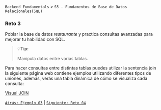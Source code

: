`Backend Fundamentals` > `S5 - Fundamentos de Base de Datos Relacionales(SQL)`

### Reto 3

Poblar la base de datos *restaurante* y practica consultas avanzadas para mejorar tu habilidad con SQL.

> 💡**Tip:**
>
>Manipula datos entre varias tablas.

Para hacer consultas entre distintas tablas puedes utilizar la sentencia join la siguiente página web contiene ejemplos utilizando diferentes tipos de uniones, además, verás una tabla dinámica de cómo se visualiza cada consulta:

[Visual JOIN](https://joins.spathon.com/)

[`Atrás: Ejemplo 03`](../Ejemplo-03) | [`Siguiente: Reto 04`](../Reto-04)
